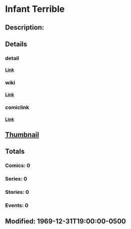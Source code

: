 # Infant Terrible
## Description: 
## Details
### detail
#### [Link](http://marvel.com/characters/2878/infant_terrible?utm_campaign=apiRef&utm_source=225578a89fc76f3d20fbffda5d17a88d)
### wiki
#### [Link](http://marvel.com/universe/Infant_Terrible?utm_campaign=apiRef&utm_source=225578a89fc76f3d20fbffda5d17a88d)
### comiclink
#### [Link](http://marvel.com/comics/characters/1011146/infant_terrible?utm_campaign=apiRef&utm_source=225578a89fc76f3d20fbffda5d17a88d)
## [Thumbnail](http://i.annihil.us/u/prod/marvel/i/mg/2/f0/4c002f7854e02.jpg)
## Totals
### Comics: 0
### Series: 0
### Stories: 0
### Events: 0
## Modified: 1969-12-31T19:00:00-0500